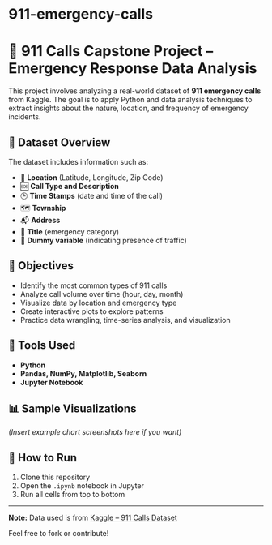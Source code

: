 # 911-emergency-calls
# 🚨 911 Calls Capstone Project – Emergency Response Data Analysis

This project involves analyzing a real-world dataset of **911 emergency calls** from Kaggle. The goal is to apply Python and data analysis techniques to extract insights about the nature, location, and frequency of emergency incidents.

## 📁 Dataset Overview

The dataset includes information such as:
- 📍 **Location** (Latitude, Longitude, Zip Code)
- 🆘 **Call Type and Description**
- 🕒 **Time Stamps** (date and time of the call)
- 🗺️ **Township**
- 📬 **Address**
- 🚨 **Title** (emergency category)
- 🔘 **Dummy variable** (indicating presence of traffic)

## 🎯 Objectives
- Identify the most common types of 911 calls
- Analyze call volume over time (hour, day, month)
- Visualize data by location and emergency type
- Create interactive plots to explore patterns
- Practice data wrangling, time-series analysis, and visualization

## 📌 Tools Used
- **Python**
- **Pandas, NumPy, Matplotlib, Seaborn**
- **Jupyter Notebook**

## 📊 Sample Visualizations
*(Insert example chart screenshots here if you want)*

## 🚀 How to Run
1. Clone this repository
2. Open the `.ipynb` notebook in Jupyter
3. Run all cells from top to bottom

---

**Note:** Data used is from [Kaggle – 911 Calls Dataset](https://www.kaggle.com/datasets/mchirico/montcoalert)

Feel free to fork or contribute!
